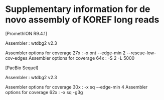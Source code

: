 # Supplementary information for de novo assembly of KOREF long reads

[PromethION R9.4.1]

  Assembler : wtdbg2 v2.3

  Assembler options for coverage 27x : -x ont --edge-min 2 --rescue-low-cov-edges
  Assembler options for coverage 64x : -S 2 -L 5000


[PacBio Sequel]

  Assembler : wtdbg2 v2.3

  Assembler options for coverage 30x : -x sq --edge-min 4
  Assembler options for coverage 62x : -x sq -g3g 
